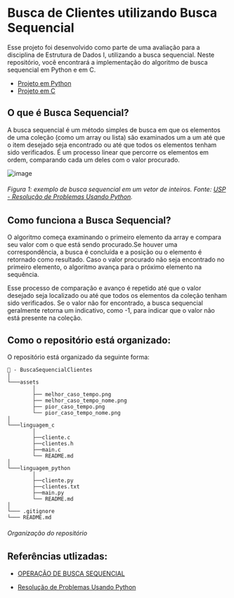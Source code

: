 # Busca de Clientes utilizando Busca Sequencial 

Esse projeto foi desenvolvido como parte de uma avaliação para a disciplina de Estrutura de Dados I, utilizando a busca sequencial. Neste repositório, você encontrará a implementação do algoritmo de busca sequencial em Python e em C.

- [Projeto em Python](https://github.com/classroom-ufersa/BuscaSequencialClientes/tree/main/linguagem_python)
- [Projeto em C](https://github.com/classroom-ufersa/BuscaSequencialClientes/tree/main/linguagem_c)

## O que é Busca Sequencial?

A busca sequencial é um método simples de busca em que os elementos de uma coleção (como um array ou lista) são examinados um a um até que o item desejado seja encontrado ou até que todos os elementos tenham sido verificados. É um processo linear que percorre os elementos em ordem, comparando cada um deles com o valor procurado.

![image](https://github.com/classroom-ufersa/BuscaSequencialClientes/assets/126128839/31ab2fec-97ea-4d2d-8785-719695f6bcee)
###### Figura 1: exemplo de busca sequencial em um vetor de inteiros. Fonte: [USP - Resolução de Problemas Usando Python](https://panda.ime.usp.br/panda/static/pythonds_pt/05-OrdenacaoBusca/BuscaSequencial.html).



## Como funciona a Busca Sequencial? 
O algoritmo começa examinando o primeiro elemento da array e compara seu valor com o que está sendo procurado.Se houver uma correspondência, a busca é concluída e a posição ou o elemento é retornado como resultado. Caso o valor procurado não seja encontrado no primeiro elemento, o algoritmo avança para o próximo elemento na sequência.   

Esse processo de comparação e avanço é repetido até que o valor desejado seja localizado ou até que todos os elementos da coleção tenham sido verificados. Se o valor não for encontrado, a busca sequencial geralmente retorna um indicativo, como -1, para indicar que o valor não está presente na coleção.

## Como o repositório está organizado:
O repositório está organizado da seguinte forma:

``` 
📁 - BuscaSequencialClientes
│
└───assets
        │
        ├── melhor_caso_tempo.png
        ├── melhor_caso_tempo_nome.png
        ├── pior_caso_tempo.png
        └── pior_caso_tempo_nome.png
│
└───linguagem_c
        │
        ├──cliente.c
        ├──clientes.h
        ├──main.c
        └── README.md
│
└───linguagem_python
        │
        ├──cliente.py
        ├──clientes.txt
        ├──main.py
        └── README.md
│
└─── .gitignore
└─── README.md
```
###### Organização do repositório

## Referências utlizadas:
- [OPERAÇÃO DE BUSCA SEQUENCIAL](https://www.cin.ufpe.br/~garme/public/(ebook)Estruturas%20de%20Dados%20Usando%20C%20(Tenenbaum).pdf.)

- [Resolução de Problemas Usando Python](https://panda.ime.usp.br/panda/static/pythonds_pt/05-OrdenacaoBusca/BuscaSequencial.html)

